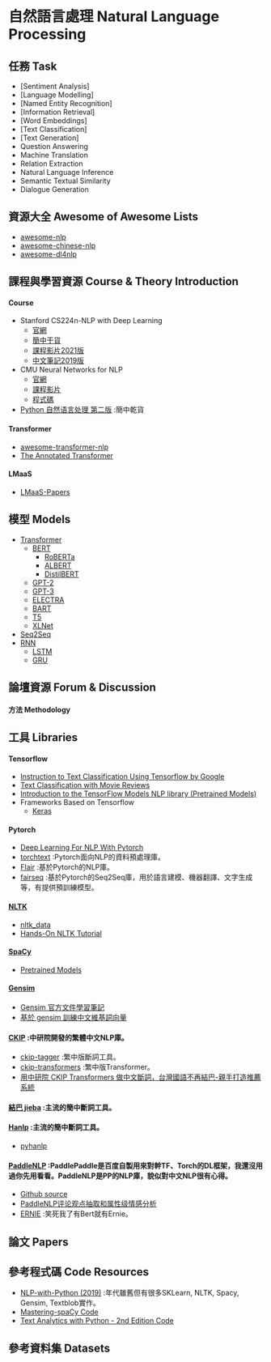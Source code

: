 # 自然語言處理 Natural Language Processing
   
## 任務 Task
+ [Sentiment Analysis]
+ [Language Modelling]
+ [Named Entity Recognition]
+ [Information Retrieval]
+ [Word Embeddings]
+ [Text Classification]
+ [Text Generation]
+ Question Answering
+ Machine Translation
+ Relation Extraction
+ Natural Language Inference
+ Semantic Textual Similarity
+ Dialogue Generation

## 資源大全 Awesome of Awesome Lists
+ [awesome-nlp](https://github.com/keon/awesome-nlp)
+ [awesome-chinese-nlp](https://github.com/crownpku/Awesome-Chinese-NLP)
+ [awesome-dl4nlp](https://github.com/brianspiering/awesome-dl4nlp)

## 課程與學習資源 Course & Theory Introduction
#### Course
+ Stanford CS224n-NLP with Deep Learning
  + [官網](http://web.stanford.edu/class/cs224n/)
  + [簡中干貨](https://www.showmeai.tech/tutorials/36)
  + [課程影片2021版](https://www.youtube.com/playlist?list=PLoROMvodv4rOSH4v6133s9LFPRHjEmbmJ)
  + [中文筆記2019版](https://github.com/LooperXX/CS224n-Reading-Notes)
+ CMU Neural Networks for NLP
  + [官網](https://www.phontron.com/class/nn4nlp2021/)
  + [課程影片](https://www.youtube.com/@neubig/playlists)
  + [程式碼](https://github.com/neubig/nn4nlp-code)
+ [Python 自然语言处理 第二版](https://github.com/apachecn/ailearning/tree/master/docs/nlp) :簡中乾貨
#### Transformer
+ [awesome-transformer-nlp](https://github.com/cedrickchee/awesome-transformer-nlp)
+ [The Annotated Transformer](http://nlp.seas.harvard.edu/2018/04/03/attention.html)
#### LMaaS
+ [LMaaS-Papers](https://github.com/txsun1997/LMaaS-Papers)

## 模型 Models
+ [Transformer](https://paperswithcode.com/method/transformer)
  + [BERT](https://paperswithcode.com/method/bert)
    + [RoBERTa](https://paperswithcode.com/method/roberta)
    + [ALBERT](https://paperswithcode.com/method/albert)
    + [DistilBERT](https://paperswithcode.com/method/distillbert)
  + [GPT-2](https://paperswithcode.com/method/gpt-2)
  + [GPT-3](https://paperswithcode.com/method/gpt-3)
  + [ELECTRA](https://paperswithcode.com/method/electra)
  + [BART](https://paperswithcode.com/method/bart)
  + [T5](https://paperswithcode.com/method/t5)
  + [XLNet](https://paperswithcode.com/method/xlnet)
+ [Seq2Seq](https://paperswithcode.com/method/seq2seq)
+ [RNN](https://paperswithcode.com/methods/category/recurrent-neural-networks)
  + [LSTM](https://paperswithcode.com/method/lstm)
  + [GRU](https://paperswithcode.com/method/gru)

## 論壇資源 Forum & Discussion
#### 方法 Methodology


## 工具 Libraries
#### Tensorflow
+ [Instruction to Text Classification Using Tensorflow by Google](https://developers.google.com/machine-learning/guides/text-classification/)
+ [Text Classification with Movie Reviews](https://www.tensorflow.org/hub/tutorials/tf2_text_classification)
+ [Introduction to the TensorFlow Models NLP library (Pretrained Models)](https://www.tensorflow.org/tfmodels/nlp)
+ Frameworks Based on Tensorflow
  + [Keras](https://keras.io/examples/nlp/) 
#### Pytorch
+ [Deep Learning For NLP With Pytorch](https://pytorch.org/tutorials/beginner/deep_learning_nlp_tutorial.html)
+ [torchtext](https://github.com/pytorch/text) :Pytorch面向NLP的資料預處理庫。
+ [Flair](https://github.com/flairNLP/flair) :基於Pytorch的NLP庫。
+ [fairseq](https://github.com/facebookresearch/fairseq) :基於Pytorch的Seq2Seq庫，用於語言建模、機器翻譯、文字生成等，有提供預訓練模型。
#### [NLTK](https://www.nltk.org/)
+ [nltk_data](https://github.com/nltk/nltk_data)
+ [Hands-On NLTK Tutorial](https://github.com/hb20007/hands-on-nltk-tutorial)
#### [SpaCy](https://spacy.io/)
+ [Pretrained Models](https://spacy.io/models)
#### [Gensim](https://radimrehurek.com/gensim/)
+ [Gensim 官方文件學習筆記](https://hackmd.io/@gensimDART/SydKygQa_)
+ [基於 gensim 訓練中文維基詞向量](https://cynthiachuang.github.io/Training-Word-Embedding-Model-on-Chinese-Wikipedia-by-Gensim/)
#### [CKIP](https://ckip.iis.sinica.edu.tw/) :中研院開發的繁體中文NLP庫。
+ [ckip-tagger](https://github.com/ckiplab/ckiptagger) :繁中版斷詞工具。
+ [ckip-transformers](https://github.com/ckiplab/ckip-transformers) :繁中版Transformer。
+ [用中研院 CKIP Transformers 做中文斷詞，台灣國語不再結巴-親手打造推薦系統](https://ithelp.ithome.com.tw/articles/10295882)
#### [結巴 jieba](https://github.com/fxsjy/jieba) :主流的簡中斷詞工具。
#### [Hanlp](https://www.hanlp.com/) :主流的簡中斷詞工具。
+ [pyhanlp](https://github.com/hankcs/pyhanlp)
#### [PaddleNLP](https://paddlenlp.readthedocs.io/zh/latest/) :PaddlePaddle是百度自製用來對幹TF、Torch的DL框架，我還沒用過你先用看看。PaddleNLP是PP的NLP庫，貌似對中文NLP很有心得。
+ [Github source](https://github.com/PaddlePaddle/PaddleNLP)
+ [PaddleNLP评论观点抽取和属性级情感分析](https://aistudio.baidu.com/aistudio/projectdetail/3360011)
+ [ERNIE](https://github.com/PaddlePaddle/ERNIE) :笑死我了有Bert就有Ernie。


## 論文 Papers


## 參考程式碼 Code Resources
+ [NLP-with-Python (2019)](https://github.com/susanli2016/NLP-with-Python) :年代雖舊但有很多SKLearn, NLTK, Spacy, Gensim, Textblob實作。
+ [Mastering-spaCy Code](https://github.com/PacktPublishing/Mastering-spaCy)
+ [Text Analytics with Python - 2nd Edition Code](https://github.com/dipanjanS/text-analytics-with-python)

## 參考資料集 Datasets
